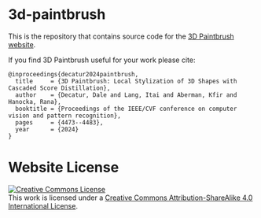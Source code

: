 # 3d-paintbrush
This is the repository that contains source code for the [3D Paintbrush website](https://threedle.github.io/3d-paintbrush).

If you find 3D Paintbrush useful for your work please cite:
```
@inproceedings{decatur2024paintbrush,
  title     = {3D Paintbrush: Local Stylization of 3D Shapes with Cascaded Score Distillation},
  author    = {Decatur, Dale and Lang, Itai and Aberman, Kfir and Hanocka, Rana},
  booktitle = {Proceedings of the IEEE/CVF conference on computer vision and pattern recognition},
  pages     = {4473--4483},
  year      = {2024}
}
```

# Website License
<a rel="license" href="http://creativecommons.org/licenses/by-sa/4.0/"><img alt="Creative Commons License" style="border-width:0" src="https://i.creativecommons.org/l/by-sa/4.0/88x31.png" /></a><br />This work is licensed under a <a rel="license" href="http://creativecommons.org/licenses/by-sa/4.0/">Creative Commons Attribution-ShareAlike 4.0 International License</a>.
